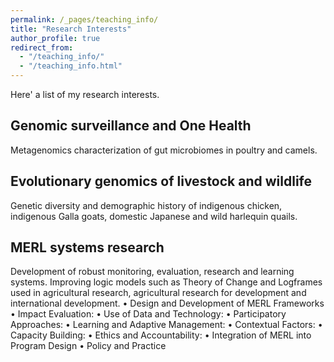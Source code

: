 ```yaml
---
permalink: /_pages/teaching_info/
title: "Research Interests"
author_profile: true
redirect_from: 
  - "/teaching_info/"
  - "/teaching_info.html"
---
```

Here' a list of my research interests.
## Genomic surveillance and One Health
Metagenomics characterization of gut microbiomes in poultry and camels.

## Evolutionary genomics of livestock and wildlife
Genetic diversity and demographic history of indigenous chicken, indigenous Galla goats, domestic Japanese and wild harlequin quails.

## MERL systems research
Development of robust monitoring, evaluation, research and learning systems. Improving logic models such as Theory of Change and Logframes used in agricultural research, agricultural research for development and international development.
•	Design and Development of MERL Frameworks
•	Impact Evaluation:
•	Use of Data and Technology:
•	Participatory Approaches:
•	Learning and Adaptive Management:
•	Contextual Factors:
•	Capacity Building:
•	Ethics and Accountability:
•	Integration of MERL into Program Design
•	Policy and Practice


